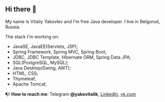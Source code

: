 ## Hi there 👋
My name is Vitaliy Yakovlev and I'm free Java developer.
I live in Belgorod, Russia.

The stack I'm working on:
- JavaSE, JavaEE(Servlets, JSP);
- Spring Framework, Spring MVC, Spring Boot;
- JDBC, JDBC Template, Hibernate ORM, Spring Data JPA;
- SQL(PostgreSQL, MySQL);
- Java Desktop(Swing, AWT);
- HTML, CSS;
- Thymeleaf;
- Apache Tomcat;

📭 **How to reach me**: Telegram **@yakovitalik**, 
[LinkedIn](https://www.linkedin.com/in/yakovitalik/), [vk.com](https://vk.com/yakovitalik)

<!--
**yakovitalik/yakovitalik** is a ✨ _special_ ✨ repository because its `README.md` (this file) appears on your GitHub profile.

Here are some ideas to get you started:

- 🔭 I’m currently working on MyProect - The Personal Organazer
- 🌱 I’m currently learning c# .net, asp.net

If you want to invite me to work in your company, please contact me by e-mail: yakovitalik@mail.
-->
